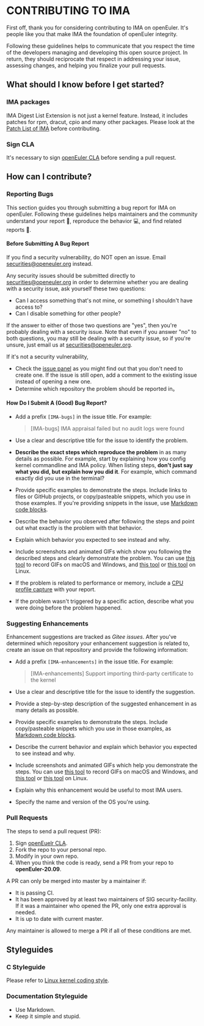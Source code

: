 # CONTRIBUTING TO IMA

First off, thank you for considering contributing to IMA on openEuler. It's people like you that make IMA the foundation of openEuler integrity.

Following these guidelines helps to communicate that you respect the time of the developers managing and developing this open source project. In return, they should reciprocate that respect in addressing your issue, assessing changes, and helping you finalize your pull requests.

## What should I know before I get started?

### IMA packages

IMA Digest List Extension is not just a kernel feature. Instead, it includes patches for rpm, dracut, cpio and many other packages. Please look at the [Patch List of IMA](https://gitee.com/openeuler/security-facility/tree/master/ima/src/README.md) before contributing.

### Sign CLA

It's necessary to sign [openEuler CLA](https://clasign.osinfra.cn/sign/Z2l0ZWUlMkZvcGVuZXVsZXI=) before sending a pull request.

## How can I contribute?

### Reporting Bugs

This section guides you through submitting a bug report for IMA on openEuler. Following these guidelines helps maintainers and the community understand your report 📝, reproduce the behavior 💻, and find related reports 🔎.

#### Before Submitting A Bug Report

If you find a security vulnerability, do NOT open an issue. Email [securities@openeuler.org](mailto:securities@openeuler.org) instead.

Any security issues should be submitted directly to [securities@openeuler.org](mailto:securities@openeuler.org) in order to determine whether you are dealing with a security issue, ask yourself these two questions:

- Can I access something that's not mine, or something I shouldn't have access to?
- Can I disable something for other people?

If the answer to either of those two questions are "yes", then you're probably dealing with a security issue. Note that even if you answer "no" to both questions, you may still be dealing with a security issue, so if you're unsure, just email us at [securities@openeuler.org](mailto:securities@openeuler.org).

If it's not a security vulnerability, 

- Check the [issue panel](https://gitee.com/openeuler/security-facility/issues) as you might find out that you don't need to create one. If the issue is still open, add a comment to the existing issue instead of opening a new one.
- Determine which repository the problem should be reported in。

#### How Do I Submit A (Good) Bug Report?

- Add a prefix `[IMA-bugs]` in the issue title. For example:

  > [IMA-bugs] IMA appraisal failed but no audit logs were found

- Use a clear and descriptive title for the issue to identify the problem.

- **Describe the exact steps which reproduce the problem** in as many details as possible. For example, start by explaining how you config kernel commandline and IMA policy. When listing steps, **don't just say what you did, but explain how you did it**. For example, which command exactly did you use in the terminal?

- Provide specific examples to demonstrate the steps. Include links to files or GitHub projects, or copy/pasteable snippets, which you use in those examples. If you're providing snippets in the issue, use [Markdown code blocks](https://help.github.com/articles/markdown-basics/#multiple-lines).

- Describe the behavior you observed after following the steps and point out what exactly is the problem with that behavior.

- Explain which behavior you expected to see instead and why.

- Include screenshots and animated GIFs which show you following the described steps and clearly demonstrate the problem. You can use [this tool](https://www.cockos.com/licecap/) to record GIFs on macOS and Windows, and [this tool](https://github.com/colinkeenan/silentcast) or [this tool](https://github.com/GNOME/byzanz) on Linux.

- If the problem is related to performance or memory, include a [CPU profile capture](https://flight-manual.atom.io/hacking-atom/sections/debugging/#diagnose-runtime-performance) with your report.

- If the problem wasn't triggered by a specific action, describe what you were doing before the problem happened.

### Suggesting Enhancements

Enhancement suggestions are tracked as *Gitee issues*. After you've determined which repository your enhancement suggestion is related to, create an issue on that repository and provide the following information:

- Add a prefix `[IMA-enhancements]` in the issue title. For example:

  > [IMA-enhancements] Support importing third-party certificate to the kernel

- Use a clear and descriptive title for the issue to identify the suggestion.

- Provide a step-by-step description of the suggested enhancement in as many details as possible.

- Provide specific examples to demonstrate the steps. Include copy/pasteable snippets which you use in those examples, as [Markdown code blocks](https://help.github.com/articles/markdown-basics/#multiple-lines).

- Describe the current behavior and explain which behavior you expected to see instead and why.

- Include screenshots and animated GIFs which help you demonstrate the steps. You can use [this tool](https://www.cockos.com/licecap/) to record GIFs on macOS and Windows, and [this tool](https://github.com/colinkeenan/silentcast) or [this tool](https://github.com/GNOME/byzanz) on Linux.

- Explain why this enhancement would be useful to most IMA users.

- Specify the name and version of the OS you're using.

### Pull Requests

The steps to send a pull request (PR):

1. Sign [openEuelr CLA](https://clasign.osinfra.cn/sign/Z2l0ZWUlMkZvcGVuZXVsZXI=).
2. Fork the repo to your personal repo.
3. Modify in your own repo.
4. When you think the code is ready, send a PR from your repo to **openEuler-20.09**.

A PR can only be merged into master by a maintainer if:

* It is passing CI.
* It has been approved by at least two maintainers of SIG security-facility. If it was a maintainer who opened the PR, only one extra approval is needed.
* It is up to date with current master.

Any maintainer is allowed to merge a PR if all of these conditions are met.

## Styleguides

### C Styleguide

Please refer to [Linux kernel coding style](https://www.kernel.org/doc/html/v4.10/process/coding-style.html).

### Documentation Styleguide

* Use Markdown.
* Keep it simple and stupid.

